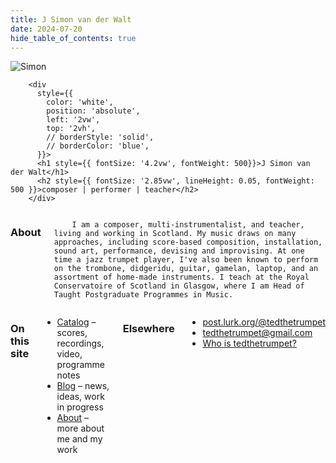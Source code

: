 ```yaml
---
title: J Simon van der Walt
date: 2024-07-20
hide_table_of_contents: true
---
```


<div
style={{
          position: 'relative',
          // backgroundColor: 'red',
          // borderStyle: 'solid',
          // borderColor: 'red',
          margin: 'auto',
          display: 'flex',
          justifyContent: 'left',
          padding: '0'
        }}>
        <img style={{ width: '100%'}} src="/img/jsimonvanderwalt3.webp" alt="Simon"></img>

        <div
          style={{
            color: 'white',
            position: 'absolute',
            left: '2vw',
            top: '2vh',
            // borderStyle: 'solid',
            // borderColor: 'blue',
          }}>
          <h1 style={{ fontSize: '4.2vw', fontWeight: 500}}>J Simon van der Walt</h1>
          <h2 style={{ fontSize: '2.85vw', lineHeight: 0.05, fontWeight: 500 }}>composer | performer | teacher</h2>
        </div>


</div>
<div class="row2">
  <div class="columns">

<h3 style={{marginBottom: 3}}>About</h3>


        I am a composer, multi-instrumentalist, and teacher, living and working in Scotland. My music draws on many approaches, including score-based composition, installation, sound art, performance, devising and improvising. At one time a jazz trumpet player, I've also been known to perform on the trombone, didgeridu, guitar, gamelan, laptop, and an assortment of home-made instruments. I teach at the Royal Conservatoire of Scotland in Glasgow, where I am Head of Taught Postgraduate Programmes in Music.
  </div>

  <div class="columns">

<h3 style={{marginBottom: 3}}>On this site</h3>



  * [Catalog](/catalog) – scores, recordings, video, programme notes
  * [Blog](/blog) – news, ideas, work in progress
  * [About](/about) – more about me and my work

  <h3 style={{marginBottom: 3}}>Elsewhere</h3>


  * [post.lurk.org/@tedthetrumpet](https://post.lurk.org/@tedthetrumpet)
  * [tedthetrumpet@gmail.com](mailto:tedthetrumpet@gmail.com)
  * [Who is tedthetrumpet?](https://tedthetrumpet.hotglue.me/)

  </div>
</div>